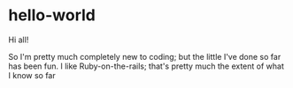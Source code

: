 # hello-world

Hi all!

So I'm pretty much completely new to coding; but the little I've done so far has been fun. 
I like Ruby-on-the-rails; that's pretty much the extent of what I know so far
